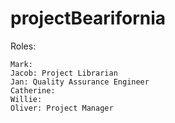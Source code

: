 # projectBearifornia

Roles:

    Mark:
    Jacob: Project Librarian
    Jan: Quality Assurance Engineer
    Catherine:
    Willie:
    Oliver: Project Manager

